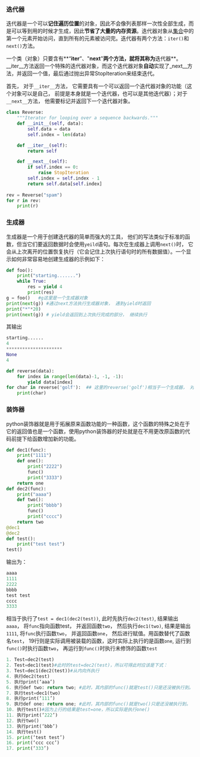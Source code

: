 

### 迭代器

迭代器是一个可以**记住遍历位置**的对象，因此不会像列表那样一次性全部生成，而是可以等到用的时候才生成，因此**节省了大量的内存资源**。迭代器对象从[集合](https://so.csdn.net/so/search?q=集合&spm=1001.2101.3001.7020)中的第一个元素开始访问，直到所有的元素被访问完。迭代器有两个方法：`iter()`和`next()`方法。

一个类（对象）只要含有**“__iter__”、"__next__"**两个方法，就将其称为**迭代器**。__iter__方法返回一个特殊的迭代器对象，而这个迭代器对象**自动**实现了_next__方法，并返回一个值，最后通过抛出异常StopIteration来结束迭代。

首先， 对于`__iter__`方法， 它需要具有一个可以返回一个迭代器对象的功能（这个对象可以是自己， 前提是本身就是一个迭代器，也可以是其他迭代器）；对于`__next__`方法， 他需要标记并返回下一个迭代器对象。

```python
class Reverse:
    """Iterator for looping over a sequence backwards."""
    def __init__(self, data):
        self.data = data
        self.index = len(data)

    def __iter__(self):
        return self

    def __next__(self):
        if self.index == 0:
            raise StopIteration
        self.index = self.index - 1
        return self.data[self.index]
    
rev = Reverse("spam")
for r in rev:
    print(r)
```



### 生成器

生成器是一个用于创建迭代器的简单而强大的工具， 他们的写法类似于标准的函数，但当它们要返回数据时会使用`yeild`语句。每次在生成器上调用`next()`时， 它会从上次离开的位置恢复执行（它会记住上次执行语句时的所有数据值）。一个显示如何非常容易地创建生成器的示例如下：

```python
def foo():
    print("starting.......")
    while True:
        res = yield 4
        print(res)
g = foo()   #g这里是一个生成器对象
print(next(g)) #通过next方法执行生成器对象， 遇到yield时返回
print("*"*20)
print(next(g)) # yield会返回到上次执行完成的部分， 继续执行
```

其输出

```python
starting......
4
*********************
None
4
```

```python
def reverse(data):
    for index in range(len(data)-1, -1, -1):
        yield data[index]
for char in reverse('golf'):  ## 这里的reverse('golf')相当于一个生成器， 对其进行迭代
    print(char)
```

### 装饰器

python装饰器就是用于拓展原来函数功能的一种函数，这个函数的特殊之处在于它的返回值也是一个函数，使用python装饰器的好处就是在不用更改原函数的代码前提下给函数增加新的功能。

```python
def dec1(func):
    print("1111")
    def one():
        print("2222")
        func()
        print("3333")
    return one
def dec2(func):
    print("aaaa")
    def two():
        print("bbbb")
        func()
        print("cccc")
    return two
@dec1
@dec2
def test():
    print("test test")
test()
```

输出为：

```python
aaaa
1111
2222
bbbb
test test
cccc
3333
```

相当于执行了`test = dec1(dec2(test))`, 此时先执行`dec2(test)`, 结果输出`aaaa`，  将`func`指向函数test， 并返回函数`two`， 然后执行`dec1(two)`, 结果是输出`1111`, 将`func`执行函数`two`， 并返回函数`one`， 然后进行赋值。用函数替代了函数名`test`， 19行则是实际调用被装载的函数，这时实际上执行的是函数`one`, 运行到`func()`时执行函数`two`， 再运行到`func()`时执行未修饰的函数`test`

```python
1. Test=dec2(test)
2. Test=dec1(test)#此时的test=dec2(test)，所以可得此时应该是下式：
3. Test=dec1(dec2(test))#从内向外执行
4. 执行dec2(test)
5. 执行print(‘aaa’)
6. 执行def two: return two; #此时，其内部的func()就是test()只是还没被执行到。
7. 执行test=dec1(two)
8. 执行print(‘111’)
9. 执行def one: return one; #此时，其内部的func()就是two()只是还没被执行到。
10. 执行test()#因为上行的结果是test=one，所以实际是执行one()
11. 执行print(‘222’)
12. 执行two()
13. 执行print(‘bbb’)
14. 执行test()
15. print(‘test test’)
16. print(‘ccc ccc’)
17. print(‘333’)
```

